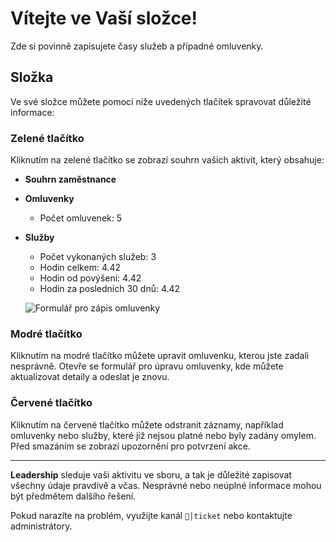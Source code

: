 # Vítejte ve Vaší složce!

Zde si povinně zapisujete časy služeb a případné omluvenky.

## **Složka**
Ve své složce můžete pomocí níže uvedených tlačítek spravovat důležité informace:

### **Zelené tlačítko**
Kliknutím na zelené tlačítko se zobrazí souhrn vašich aktivit, který obsahuje:
- **Souhrn zaměstnance**
- **Omluvenky**
  - Počet omluvenek: 5
- **Služby**
  - Počet vykonaných služeb: 3
  - Hodin celkem: 4.42
  - Hodin od povýšení: 4.42
  - Hodin za posledních 30 dnů: 4.42

  ![Formulář pro zápis omluvenky](/media/assets/bot/složka.png)

### **Modré tlačítko**
Kliknutím na modré tlačítko můžete upravit omluvenku, kterou jste zadali nesprávně. Otevře se formulář pro úpravu omluvenky, kde můžete aktualizovat detaily a odeslat je znovu.

### **Červené tlačítko**
Kliknutím na červené tlačítko můžete odstranit záznamy, například omluvenky nebo služby, které již nejsou platné nebo byly zadány omylem. Před smazáním se zobrazí upozornění pro potvrzení akce.

---

**Leadership** sleduje vaši aktivitu ve sboru, a tak je důležité zapisovat všechny údaje pravdivě a včas. Nesprávné nebo neúplné informace mohou být předmětem dalšího řešení.

Pokud narazíte na problém, využijte kanál `📨│ticket` nebo kontaktujte administrátory.
